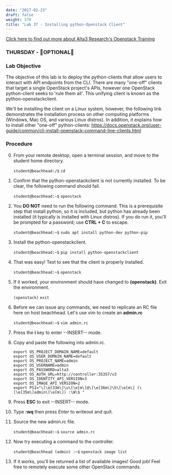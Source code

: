 ```yaml
---
date: "2017-02-23"
draft: false
weight: 370
title: "Lab 37 - Installing python-Openstack Client"
---
```

[Click here to find out more about Alta3 Research's Openstack Training](https://alta3.com/courses/openstack)

### THURSDAY - &#x1F680;OPTIONAL&#x1F680;

### Lab Objective

The objective of this lab is to deploy the python-clients that allow users to interact with API endpoints from the CLI. There are many "one-off" clients that target a single OpenStack project's APIs, however one OpenStack python-client seeks to 'rule them all'. This unifying client is known as the python-openstackclient.

We'll be installing the client on a Linux system, however, the following link demonstrates the installation process on other computing platforms (Windows, Mac OS, and various Linux distros). In addition, it explains how to install other "one-off" python-clients: https://docs.openstack.org/user-guide/common/cli-install-openstack-command-line-clients.html

### Procedure

0. From your remote desktop, open a terminal session, and move to the student home directory.

    `student@beachhead:/$` `cd`

0. Confirm that the python-openstackclient is not currently installed. To be clear, the following command should fail.

    `student@beachhead:~$` `openstack`

0. You **DO NOT** need to run the following command. This is a prerequisite step that install python, so it is included, but python has already been installed (it typically is installed with Linux distros). If you do run it, you'll be prompted for a password; use **CTRL + C** to escape.

    `student@beachhead:~$` `sudo apt install python-dev python-pip`

0. Install the python-openstackclient.

    `student@beachhead:~$` `pip install python-openstackclient`
    
0. That was easy! Test to see that the client is properly installed.

    `student@beachhead:~$` `openstack`

0. If it worked, your environment should have changed to **(openstack)**. Exit the environment.

    `(openstack)` `exit`
    
0. Before we can issue any commands, we need to replicate an RC file here on host beachhead. Let's use vim to create an **admin.rc**

    `student@beachhead:~$` `vim admin.rc`

0. Press the **i** key to enter --INSERT-- mode.

0. Copy and paste the following into admin.rc.
    
    ```
    export OS_PROJECT_DOMAIN_NAME=default
    export OS_USER_DOMAIN_NAME=default
    export OS_PROJECT_NAME=admin
    export OS_USERNAME=admin
    export OS_PASSWORD=alta3
    export OS_AUTH_URL=http://controller:35357/v3
    export OS_IDENTITY_API_VERSION=3
    export OS_IMAGE_API_VERSION=2
    export PS1="\[\e[33m\]\u\[\e[m\]@\[\e[36m\]\h\[\e[m\] (\[\e[35m\]admin\[\e[m\]) :\W\$ "
    ```

0. Press **ESC** to exit --INSERT-- mode.

0. Type **:wq** then press *Enter* to writeout and quit.

0. Source the new admin.rc file.

    `student@beachhead:~$` `source admin.rc`
    
0. Now try executing a command to the controller.

    `student@beachhead (admin) :~$` `openstack image list`
    
0. If it works, you'll be returned a list of available images! Good job! Feel free to remotely execute some other OpenStack commands. 
